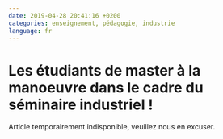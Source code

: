 ```yaml
---
date: 2019-04-28 20:41:16 +0200
categories: enseignement, pédagogie, industrie
language: fr
---
```


# Les étudiants de master à la manoeuvre dans le cadre du séminaire industriel !

Article temporairement indisponible, veuillez nous en excuser.
